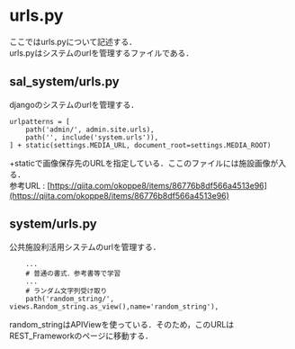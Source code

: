 # urls.py
ここではurls.pyについて記述する．  
urls.pyはシステムのurlを管理するファイルである．
## sal_system/urls.py
djangoのシステムのurlを管理する．
```
urlpatterns = [
    path('admin/', admin.site.urls),
    path('', include('system.urls')),
] + static(settings.MEDIA_URL, document_root=settings.MEDIA_ROOT)
```
  +staticで画像保存先のURLを指定している．ここのファイルには施設画像が入る．  
  参考URL : [https://qiita.com/okoppe8/items/86776b8df566a4513e96](https://qiita.com/okoppe8/items/86776b8df566a4513e96)
## system/urls.py
公共施設利活用システムのurlを管理する．
```
    ...
    # 普通の書式．参考書等で学習
    ...
    # ランダム文字列受け取り
    path('random_string/', views.Random_string.as_view(),name='random_string'),
```
random_stringはAPIViewを使っている．そのため，このURLはREST_Frameworkのページに移動する．
